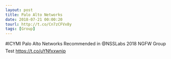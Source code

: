 ```yaml
---
layout: post
title: Palo Alto Networks
date: 2018-07-21 00:00:20
tourl: http://t.co/Cn7zCFVx8y
tags: [Group]
---
```

#ICYMI Palo Alto Networks Recommended in @NSSLabs 2018 NGFW Group Test https://t.co/uYNfxxwnjp
